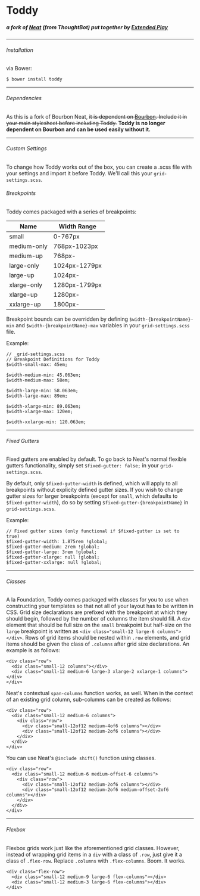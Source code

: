 # Toddy
##### a fork of [Neat](http://neat.bourbon.io/) (from ThoughtBot) put together by [Extended Play](http://www.ep-ny.com)
---
###### Installation

via Bower:

`$ bower install toddy`

---
###### Dependencies

As this is a fork of Bourbon Neat, ~~it is dependent on [Bourbon](http://www.bourbon.io). Include it in your main stylesheet before including Toddy.~~ **Toddy is no longer dependent on Bourbon and can be used easily without it.**

---
###### Custom Settings
To change how Toddy works out of the box,  you can create a .scss file with your settings and import it before Toddy. We'll call this your `grid-settings.scss`.

###### Breakpoints
Toddy comes packaged with a series of breakpoints:

Name | Width Range
---- | -----------
small | 0-767px
medium-only | 768px-1023px
medium-up | 768px-
large-only | 1024px-1279px
large-up | 1024px-
xlarge-only | 1280px-1799px
xlarge-up | 1280px-
xxlarge-up | 1800px-

Breakpoint bounds can be overridden by defining `$width-{breakpointName}-min` and `$width-{breakpointName}-max` variables in your `grid-settings.scss` file.

Example:
```
// _grid-settings.scss
// Breakpoint Definitions for Toddy
$width-small-max: 45em;

$width-medium-min: 45.063em;
$width-medium-max: 58em;

$width-large-min: 58.063em;
$width-large-max: 89em;

$width-xlarge-min: 89.063em;
$width-xlarge-max: 120em;

$width-xxlarge-min: 120.063em;
```
---
###### Fixed Gutters
Fixed gutters are enabled by default. To go back to Neat's normal flexible gutters functionality, simply set `$fixed-gutter: false;` in your `grid-settings.scss`.

By default, only `$fixed-gutter-width` is defined, which will apply to all breakpoints without explicity defined gutter sizes. If you wish to change gutter sizes for larger breakpoints (except for `small`, which defaults to `$fixed-gutter-width`), do so by setting `$fixed-gutter-{breakpointName}` in `grid-settings.scss`.

Example:
```
// Fixed gutter sizes (only functional if $fixed-gutter is set to true)
$fixed-gutter-width: 1.875rem !global;
$fixed-gutter-medium: 2rem !global;
$fixed-gutter-large: 3rem !global;
$fixed-gutter-xlarge: null !global;
$fixed-gutter-xxlarge: null !global;
```
---
###### Classes
A la Foundation, Toddy comes packaged with classes for you to use when constructing your templates so that not all of your layout has to be written in CSS. Grid size declarations are prefixed with the breakpoint at which they should begin, followed by the number of columns the item should fill. A `div` element that should be full size on the `small` breakpoint but half-size on the `large` breakpoint is written as `<div class="small-12 large-6 columns"></div>`. Rows of grid items should be nested within `.row` elements, and grid items should be given the class of `.columns` after grid size declarations. An example is as follows:
```
<div class="row">
  <div class="small-12 columns"></div>
  <div class="small-12 medium-6 large-3 xlarge-2 xxlarge-1 columns"></div>
</div>
```

Neat's contextual `span-columns` function works, as well. When in the context of an existing grid column, sub-columns can be created as follows:
```
<div class="row">
  <div class="small-12 medium-6 columns">
    <div class="row">
      <div class="small-12of12 medium-4of6 columns"></div>
      <div class="small-12of12 medium-2of6 columns"></div>
    </div>
  </div>
</div>
```

You can use Neat's `@include shift()` function using classes.
```
<div class="row">
  <div class="small-12 medium-6 medium-offset-6 columns">
    <div class="row">
      <div class="small-12of12 medium-2of6 columns"></div>
      <div class="small-12of12 medium-2of6 medium-offset-2of6 columns"></div>
    </div>
  </div>
</div>
```

---
###### Flexbox
Flexbox grids work just like the aforementioned grid classes. However, instead of wrapping grid items in a `div` with a class of `.row`, just give it a class of `.flex-row`. Replace `.columns` with `.flex-columns`. Boom. It works.

```
<div class="flex-row">
  <div class="small-12 medium-9 large-6 flex-columns"></div>
  <div class="small-12 medium-3 large-6 flex-columns"></div>
</div>
```
